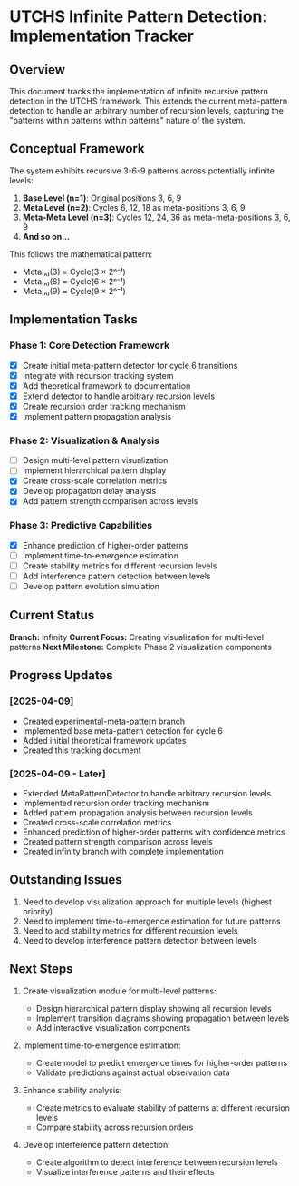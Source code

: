 # UTCHS Infinite Pattern Detection: Implementation Tracker

## Overview

This document tracks the implementation of infinite recursive pattern detection in the UTCHS framework. This extends the current meta-pattern detection to handle an arbitrary number of recursion levels, capturing the "patterns within patterns within patterns" nature of the system.

## Conceptual Framework

The system exhibits recursive 3-6-9 patterns across potentially infinite levels:

1. **Base Level (n=1)**: Original positions 3, 6, 9
2. **Meta Level (n=2)**: Cycles 6, 12, 18 as meta-positions 3, 6, 9
3. **Meta-Meta Level (n=3)**: Cycles 12, 24, 36 as meta-meta-positions 3, 6, 9
4. **And so on...**

This follows the mathematical pattern:
- Meta₍ₙ₎(3) = Cycle(3 × 2ⁿ⁻¹)
- Meta₍ₙ₎(6) = Cycle(6 × 2ⁿ⁻¹)
- Meta₍ₙ₎(9) = Cycle(9 × 2ⁿ⁻¹)

## Implementation Tasks

### Phase 1: Core Detection Framework

- [x] Create initial meta-pattern detector for cycle 6 transitions
- [x] Integrate with recursion tracking system
- [x] Add theoretical framework to documentation
- [x] Extend detector to handle arbitrary recursion levels
- [x] Create recursion order tracking mechanism
- [x] Implement pattern propagation analysis

### Phase 2: Visualization & Analysis

- [ ] Design multi-level pattern visualization
- [ ] Implement hierarchical pattern display
- [x] Create cross-scale correlation metrics
- [x] Develop propagation delay analysis
- [x] Add pattern strength comparison across levels

### Phase 3: Predictive Capabilities

- [x] Enhance prediction of higher-order patterns
- [ ] Implement time-to-emergence estimation
- [ ] Create stability metrics for different recursion levels
- [ ] Add interference pattern detection between levels
- [ ] Develop pattern evolution simulation

## Current Status

**Branch:** infinity
**Current Focus:** Creating visualization for multi-level patterns
**Next Milestone:** Complete Phase 2 visualization components

## Progress Updates

### [2025-04-09]
- Created experimental-meta-pattern branch
- Implemented base meta-pattern detection for cycle 6
- Added initial theoretical framework updates
- Created this tracking document

### [2025-04-09 - Later]
- Extended MetaPatternDetector to handle arbitrary recursion levels
- Implemented recursion order tracking mechanism
- Added pattern propagation analysis between recursion levels
- Created cross-scale correlation metrics 
- Enhanced prediction of higher-order patterns with confidence metrics
- Created pattern strength comparison across levels
- Created infinity branch with complete implementation

## Outstanding Issues

1. Need to develop visualization approach for multiple levels (highest priority)
2. Need to implement time-to-emergence estimation for future patterns
3. Need to add stability metrics for different recursion levels
4. Need to develop interference pattern detection between levels

## Next Steps

1. Create visualization module for multi-level patterns:
   - Design hierarchical pattern display showing all recursion levels
   - Implement transition diagrams showing propagation between levels
   - Add interactive visualization components

2. Implement time-to-emergence estimation:
   - Create model to predict emergence times for higher-order patterns
   - Validate predictions against actual observation data

3. Enhance stability analysis:
   - Create metrics to evaluate stability of patterns at different recursion levels
   - Compare stability across recursion orders

4. Develop interference pattern detection:
   - Create algorithm to detect interference between recursion levels
   - Visualize interference patterns and their effects 
